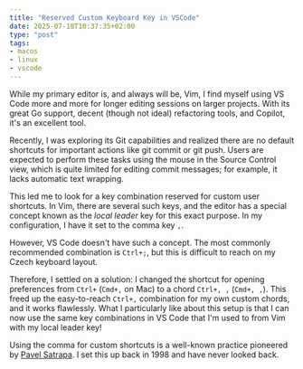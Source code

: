 ```yaml
---
title: "Reserved Custom Keyboard Key in VSCode"
date: 2025-07-18T10:37:35+02:00
type: "post"
tags:
- macos
- linux
- vscode
---
```


While my primary editor is, and always will be, Vim, I find myself using VS Code more and more for longer editing sessions on larger projects. With its great Go support, decent (though not ideal) refactoring tools, and Copilot, it's an excellent tool.

Recently, I was exploring its Git capabilities and realized there are no default shortcuts for important actions like git commit or git push. Users are expected to perform these tasks using the mouse in the Source Control view, which is quite limited for editing commit messages; for example, it lacks automatic text wrapping.

This led me to look for a key combination reserved for custom user shortcuts. In Vim, there are several such keys, and the editor has a special concept known as the _local leader_ key for this exact purpose. In my configuration, I have it set to the comma key `,`.

However, VS Code doesn't have such a concept. The most commonly recommended combination is `Ctrl+;`, but this is difficult to reach on my Czech keyboard layout.

Therefore, I settled on a solution: I changed the shortcut for opening preferences from `Ctrl+` (`Cmd+,` on Mac) to a chord `Ctrl+, ,` (`Cmd+, ,`). This freed up the easy-to-reach `Ctrl+,` combination for my own custom chords, and it works flawlessly. What I particularly like about this setup is that I can now use the same key combinations in VS Code that I'm used to from Vim with my local leader key!

Using the comma for custom shortcuts is a well-known practice pioneered by [Pavel Satrapa](https://www.nti.tul.cz/~satrapa/docs/vim/). I set this up back in 1998 and have never looked back.
